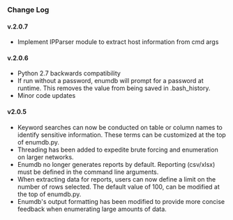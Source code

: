 ### Change Log

#### v.2.0.7
* Implement IPParser module to extract host information from cmd args

#### v.2.0.6
* Python 2.7 backwards compatibility
* If run without a password, enumdb will prompt for a password at runtime. This removes the value from being saved in .bash_history. 
* Minor code updates

#### v2.0.5
* Keyword searches can now be conducted on table or column names to identify sensitive information. These terms can be customized at the top of enumdb.py.
* Threading has been added to expedite brute forcing and enumeration on larger networks.
* Enumdb no longer generates reports by default. Reporting (csv/xlsx) must be defined in the command line arguments.
* When extracting data for reports, users can now define a limit on the number of rows selected. The default value of 100, can be modified at the top of enumdb.py.
* Enumdb's output formatting has been modified to provide more concise feedback when enumerating large amounts of data.
